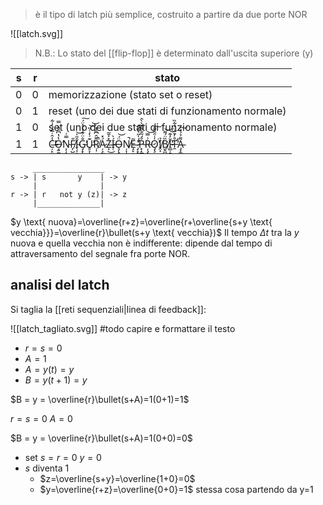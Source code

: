 > è il tipo di latch più semplice, costruito a partire da due porte NOR

![[latch.svg]]

> N.B.: Lo stato del [[flip-flop]] è determinato dall'uscita superiore (y)

| s   | r   | stato                                                                                                                                                                                                                                                                         |
| --- | --- | ----------------------------------------------------------------------------------------------------------------------------------------------------------------------------------------------------------------------------------------------------------------------------- |
| 0   | 0   | memorizzazione (stato set o reset)                                                                                                                                                                                                                                            |
| 0   | 1   | reset (uno dei due stati di funzionamento normale)                                                                                                                                                                                                                            |
| 1   | 0   | set (uno dei due stati di funzionamento normale)                                                                                                                                                                                                                              |
| 1   | 1   | C̶̦̙̤͓̝̾̂̇̅̈́̓͋̕O̶̘̱̰̖̔̔͆̑̎̀̿̕ͅN̴͕̹̖̘͓̿͑F̸͎̺̎Ȋ̴̖͔͕̎̍͝ͅG̴̡̟̜̗͇̖̐̈͋̉́͐̈́̕͠U̵̥͕̟͊͗̒͑̎̕͝͝Ṛ̸̩͌̂͆̏̾̚Á̷̦͕̰̼̥̽ͅͅZ̶͕̽͐̄͂͜Í̴̜̀Ö̶̧̨͔̭͇͎́͝Ņ̸͎̝̙̜̚E̶̝̙̣͕̮͚̮͂ ̷̡̛̘͓͇̦̫̻̈́̍̋͛̂̏̕͠P̴͓̝͇̙̥̜̙̜̦̊́͂̐͌̽̀̀̂Ŗ̴̧͕̲̥͈̲͗̿͝O̷̡̧͇̭̭͕̍͑̑̂̆̄͘̕͜͠Ỉ̸̭͕̠͇̖B̸̫̭̻̏̈́͌͝Ĭ̴̻̣̠͉̓͊̕͝Ṯ̶̛̊̓̄̐̈́͋̏̕A̵̡̗͚̖͔̥͍͌̉́̒͠ |


```
     ________________
s -> | s       y    | -> y
     |              |
r -> | r   not y (z)| -> z
     |______________|
```

$y \text{ nuova}=\overline{r+z}=\overline{r+\overline{s+y \text{ vecchia}}}=\overline{r}\bullet(s+y \text{ vecchia})$
Il tempo $\Delta t$ tra la $y$ nuova e quella vecchia non è indifferente: dipende dal tempo di attraversamento del segnale fra porte NOR.

## analisi del latch
Si taglia la [[reti sequenziali|linea di feedback]]:

![[latch_tagliato.svg]]
#todo capire e formattare il testo
- $r=s=0$
- $A = 1$
- $A=y(t)=y$
- $B=y(t+1)=y$

$B = y = \overline{r}\bullet(s+A)=1(0+1)=1$

$r=s=0$         $A=0$

$B = y = \overline{r}\bullet(s+A)=1(0+0)=0$

- set $s=r=0$            $y=0$
- $s$ diventa $1$
	- $z=\overline{s+y}=\overline{1+0}=0$
	- $y=\overline{r+z}=\overline{0+0}=1$
	stessa cosa partendo da y=1